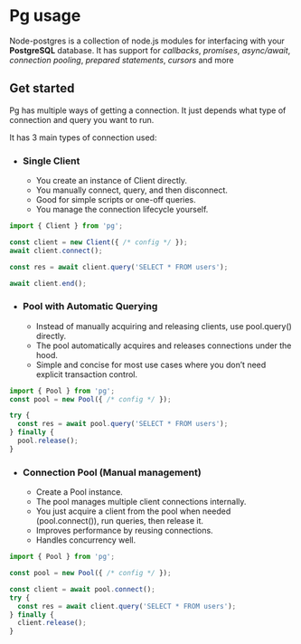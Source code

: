 # Pg usage

Node-postgres is a collection of node.js modules for interfacing with your **PostgreSQL** database. It has support for *callbacks*, *promises*, *async/await*, *connection pooling*, *prepared statements*, *cursors* and more

## Get started

Pg has multiple ways of getting a connection. It just depends what type of connection and query you want to run.

It has 3 main types of connection used:

* ### Single Client

  * You create an instance of Client directly.
  * You manually connect, query, and then disconnect.
  * Good for simple scripts or one-off queries.
  * You manage the connection lifecycle yourself.
  
```ts
import { Client } from 'pg';

const client = new Client({ /* config */ });
await client.connect();

const res = await client.query('SELECT * FROM users');

await client.end();
```

* ### Pool with Automatic Querying
  
  * Instead of manually acquiring and releasing clients, use pool.query() directly.
  * The pool automatically acquires and releases connections under the hood.
  * Simple and concise for most use cases where you don’t need explicit transaction control.

```ts
import { Pool } from 'pg';
const pool = new Pool({ /* config */ });

try {
  const res = await pool.query('SELECT * FROM users');
} finally {
  pool.release();
}
  ```

* ### Connection Pool (Manual management)

  * Create a Pool instance.
  * The pool manages multiple client connections internally.
  * You just acquire a client from the pool when needed (pool.connect()), run queries, then release it.
  * Improves performance by reusing connections.
  * Handles concurrency well.
  
```ts
import { Pool } from 'pg';

const pool = new Pool({ /* config */ });

const client = await pool.connect();
try {
  const res = await client.query('SELECT * FROM users');
} finally {
  client.release();
}
```
